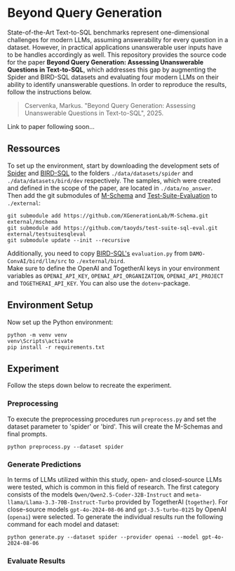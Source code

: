 # Beyond Query Generation

State-of-the-Art Text-to-SQL benchmarks represent one-dimensional challenges for modern LLMs, assuming answerability for every question in a dataset. However, in practical applications unanswerable user inputs have to be handles accordingly as well. This repository provides the source code for the paper **Beyond Query Generation: Assessing Unanswerable Questions in Text-to-SQL**, which addresses this gap by augmenting the Spider and BIRD-SQL datasets and evaluating four modern LLMs on their ability to identify unanswerable questions. In order to reproduce the results, follow the instructions below.

>Cservenka, Markus. "Beyond Query Generation: Assessing Unanswerable Questions in Text-to-SQL", 2025.

Link to paper following soon...

## Ressources
To set up the environment, start by downloading the development sets of [Spider](https://yale-lily.github.io/spider) and [BIRD-SQL](https://bird-bench.github.io/) to the folders `./data/datasets/spider` and `./data/datasets/bird/dev` respectively. The samples, which were created and defined in the scope of the paper, are located in `./data/no_answer`.  
Then add the git submodules of [M-Schema](https://github.com/XGenerationLab/M-Schema) and [Test-Suite-Evaluation](https://github.com/taoyds/test-suite-sql-eval) to  `./external`:
```submodules
git submodule add https://github.com/XGenerationLab/M-Schema.git external/mschema
git submodule add https://github.com/taoyds/test-suite-sql-eval.git external/testsuitesqleval
git submodule update --init --recursive
```
Additionally, you need to copy [BIRD-SQL's](https://github.com/AlibabaResearch/DAMO-ConvAI/tree/main/bird) `evaluation.py` from `DAMO-ConvAI/bird/llm/src` to `./external/bird`.  <br>
Make sure to define the OpenAI and TogetherAI keys in your environment variables as `OPENAI_API_KEY`, `OPENAI_API_ORGANIZATION`, `OPENAI_API_PROJECT` and `TOGETHERAI_API_KEY`. You can also use the `dotenv`-package.

## Environment Setup
Now set up the Python environment:
```submodules
python -m venv venv
venv\Scripts\activate
pip install -r requirements.txt
```
## Experiment
Follow the steps down below to recreate the experiment.
### Preprocessing
To execute the preprocessing procedures run `preprocess.py` and set the dataset parameter to 'spider' or 'bird'. This will create the M-Schemas and final prompts.
```
python preprocess.py --dataset spider
```

### Generate Predictions
In terms of LLMs utilized within this study, open- and closed-source LLMs were tested, which is common in this field of research. The first category consists of the models `Qwen/Qwen2.5-Coder-32B-Instruct` and `meta-llama/Llama-3.3-70B-Instruct-Turbo` provided by TogetherAI (`together`). For close-source models `gpt-4o-2024-08-06` and `gpt-3.5-turbo-0125` by OpenAI (`openai`) were selected. To generate the individual results run the following command for each model and dataset:
```
python generate.py --dataset spider --provider openai --model gpt-4o-2024-08-06
```

### Evaluate Results

